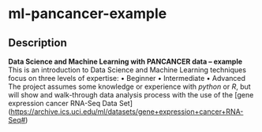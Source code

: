 # ml-pancancer-example

## Description
**Data Science and Machine Learning with PANCANCER data – example**
This is an introduction to Data Science and Machine Learning techniques focus on three levels of expertise: 
•	Beginner
•	 Intermediate
•	 Advanced
The project assumes some knowledge or experience with *python* or *R*, but will show and walk-through data analysis process with the use of the [gene expression cancer RNA-Seq Data Set] (https://archive.ics.uci.edu/ml/datasets/gene+expression+cancer+RNA-Seq#)

